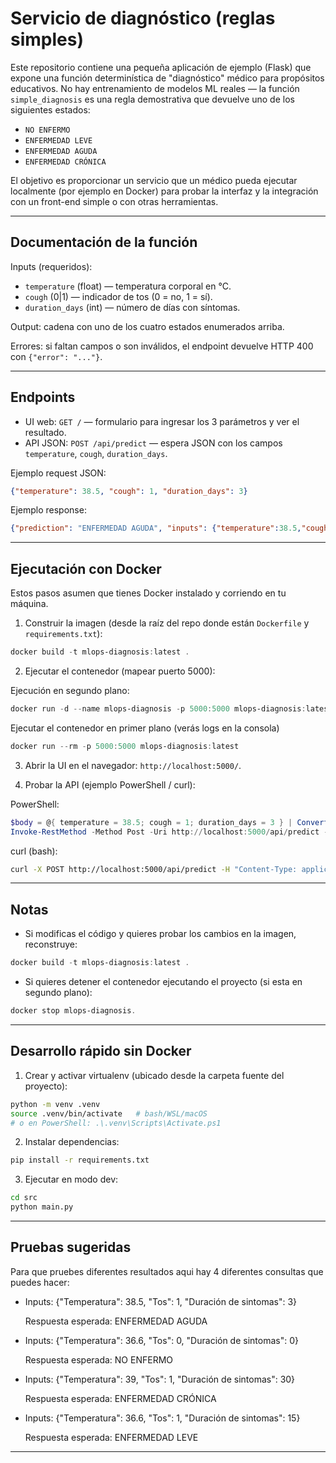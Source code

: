 # Servicio de diagnóstico (reglas simples)

Este repositorio contiene una pequeña aplicación de ejemplo (Flask) que expone una función determinística
de "diagnóstico" médico para propósitos educativos. No hay entrenamiento de modelos ML reales —
la función `simple_diagnosis` es una regla demostrativa que devuelve uno de los siguientes estados:

- `NO ENFERMO`
- `ENFERMEDAD LEVE`
- `ENFERMEDAD AGUDA`
- `ENFERMEDAD CRÓNICA`

El objetivo es proporcionar un servicio que un médico pueda ejecutar localmente (por ejemplo en Docker) para
probar la interfaz y la integración con un front-end simple o con otras herramientas.

---

## Documentación de la función

Inputs (requeridos):

- `temperature` (float) — temperatura corporal en °C.
- `cough` (0|1) — indicador de tos (0 = no, 1 = sí).
- `duration_days` (int) — número de días con síntomas.

Output: cadena con uno de los cuatro estados enumerados arriba.

Errores: si faltan campos o son inválidos, el endpoint devuelve HTTP 400 con `{"error": "..."}`.

---

## Endpoints

- UI web: `GET /` — formulario para ingresar los 3 parámetros y ver el resultado.
- API JSON: `POST /api/predict` — espera JSON con los campos `temperature`, `cough`, `duration_days`.

Ejemplo request JSON:

```json
{"temperature": 38.5, "cough": 1, "duration_days": 3}
```

Ejemplo response:

```json
{"prediction": "ENFERMEDAD AGUDA", "inputs": {"temperature":38.5,"cough":1,"duration_days":3}}
```

---

## Ejecutación con Docker

Estos pasos asumen que tienes Docker instalado y corriendo en tu máquina.

1) Construir la imagen (desde la raíz del repo donde están `Dockerfile` y `requirements.txt`):

```powershell
docker build -t mlops-diagnosis:latest .
```

2) Ejecutar el contenedor (mapear puerto 5000):

Ejecución en segundo plano:
```powershell
docker run -d --name mlops-diagnosis -p 5000:5000 mlops-diagnosis:latest
```
Ejecutar el contenedor en primer plano (verás logs en la consola)
 ```powershell
docker run --rm -p 5000:5000 mlops-diagnosis:latest
```

3) Abrir la UI en el navegador: `http://localhost:5000/`.

4) Probar la API (ejemplo PowerShell / curl):

PowerShell:
```powershell
$body = @{ temperature = 38.5; cough = 1; duration_days = 3 } | ConvertTo-Json
Invoke-RestMethod -Method Post -Uri http://localhost:5000/api/predict -Body $body -ContentType 'application/json'
```

curl (bash):
```bash
curl -X POST http://localhost:5000/api/predict -H "Content-Type: application/json" -d '{"temperature":38.5,"cough":1,"duration_days":3}'
```

---

## Notas
- Si modificas el código y quieres probar los cambios en la imagen, reconstruye:

```powershell
docker build -t mlops-diagnosis:latest .
```
- Si quieres detener el contenedor ejecutando el proyecto (si esta en segundo plano):
```powershell
docker stop mlops-diagnosis.
```

---

## Desarrollo rápido sin Docker

1. Crear y activar virtualenv (ubicado desde la carpeta fuente del proyecto):

```bash
python -m venv .venv
source .venv/bin/activate   # bash/WSL/macOS
# o en PowerShell: .\.venv\Scripts\Activate.ps1
```

2. Instalar dependencias:

```bash
pip install -r requirements.txt
```

3. Ejecutar en modo dev:

```bash
cd src
python main.py
```

---

## Pruebas sugeridas

Para que pruebes diferentes resultados aqui hay 4 diferentes consultas que puedes hacer:

* Inputs: {"Temperatura": 38.5, "Tos": 1, "Duración de sintomas": 3}

    Respuesta esperada: ENFERMEDAD AGUDA
    
* Inputs: {"Temperatura": 36.6, "Tos": 0, "Duración de sintomas": 0}

    Respuesta esperada: NO ENFERMO

* Inputs: {"Temperatura": 39, "Tos": 1, "Duración de sintomas": 30}

    Respuesta esperada: ENFERMEDAD CRÓNICA
* Inputs: {"Temperatura": 36.6, "Tos": 1, "Duración de sintomas": 15}

    Respuesta esperada: ENFERMEDAD LEVE


---
